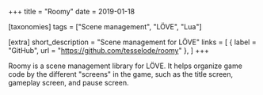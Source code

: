 +++
title = "Roomy"
date = 2019-01-18

[taxonomies]
tags = ["Scene management", "LÖVE", "Lua"]

[extra]
short_description = "Scene management for LÖVE"
links = [
	{ label = "GitHub", url = "https://github.com/tesselode/roomy" },
]
+++

Roomy is a scene management library for LÖVE. It helps organize game code by the different "screens" in the game, such as the title screen, gameplay screen, and pause screen.
